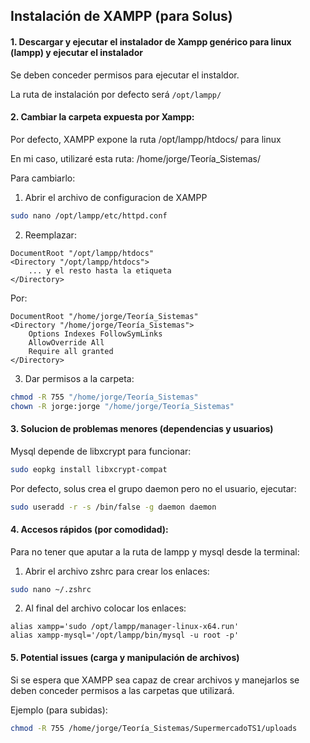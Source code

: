 ## Instalación de XAMPP (para Solus)
#### 1. Descargar y ejecutar el instalador de Xampp genérico para linux (lampp) y ejecutar el instalador
Se deben conceder permisos para ejecutar el instaldor.

La ruta de instalación por defecto será    `/opt/lampp/`

#### 2. Cambiar la carpeta expuesta por Xampp: 
Por defecto, XAMPP expone la ruta /opt/lampp/htdocs/ para linux

En mi caso, utilizaré esta ruta: /home/jorge/Teoría_Sistemas/

Para cambiarlo: 

1. Abrir el archivo de configuracion de XAMPP
```sh
sudo nano /opt/lampp/etc/httpd.conf
```

2. Reemplazar: 
```
DocumentRoot "/opt/lampp/htdocs"
<Directory "/opt/lampp/htdocs">
    ... y el resto hasta la etiqueta
</Directory>
```

Por: 
```
DocumentRoot "/home/jorge/Teoría_Sistemas"
<Directory "/home/jorge/Teoría_Sistemas">
    Options Indexes FollowSymLinks
    AllowOverride All
    Require all granted
</Directory>
```

3. Dar permisos a la carpeta:
```sh
chmod -R 755 "/home/jorge/Teoría_Sistemas"
chown -R jorge:jorge "/home/jorge/Teoría_Sistemas"
```


#### 3. Solucion de problemas menores (dependencias y usuarios)
Mysql depende de libxcrypt para funcionar: 
``` sh
sudo eopkg install libxcrypt-compat
``` 
Por defecto, solus crea el grupo daemon pero no el usuario, ejecutar: 
```sh
sudo useradd -r -s /bin/false -g daemon daemon
```
#### 4. Accesos rápidos (por comodidad): 
Para no tener que aputar a la ruta de lampp y mysql desde la terminal:

1. Abrir el archivo zshrc para crear los enlaces: 
```sh
sudo nano ~/.zshrc
```
2. Al final del archivo colocar los enlaces:
```
alias xampp='sudo /opt/lampp/manager-linux-x64.run'
alias xampp-mysql='/opt/lampp/bin/mysql -u root -p'
```

#### 5. Potential issues (carga y manipulación de archivos)
Si se espera que XAMPP sea capaz de crear archivos y manejarlos se deben conceder permisos a las carpetas que utilizará.

Ejemplo (para subidas):
```sh
chmod -R 755 /home/jorge/Teoría_Sistemas/SupermercadoTS1/uploads
```
